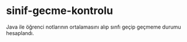 # sinif-gecme-kontrolu
Java ile öğrenci notlarının ortalamasını alıp sınfı geçip geçmeme durumu hesaplandı.
